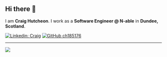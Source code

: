 ## Hi there 👋

I am **Craig Hutcheon**. I work as a **Software Engineer @ N-able** in **Dundee, Scotland**.

[![Linkedin: Craig](https://img.shields.io/badge/-Craig-blue?style=flat-square&logo=Linkedin&logoColor=white&link=hhttps://www.linkedin.com/in/craig-hutcheon-234420163/)](https://www.linkedin.com/in/craig-hutcheon-234420163/)
[![GitHub ch185176](https://img.shields.io/github/followers/craigh33?label=follow&style=social)](https://github.com/craigh33)

---

<a href="https://github.com/anuraghazra/github-readme-stats">
  <img align="center" src="https://github-readme-stats.vercel.app/api?username=craigh33&show_icons=true&theme=vision-friendly-dark&&count_private=true&hide=stars,issues,contribs&&include_all_commits=true"/>
</a>

